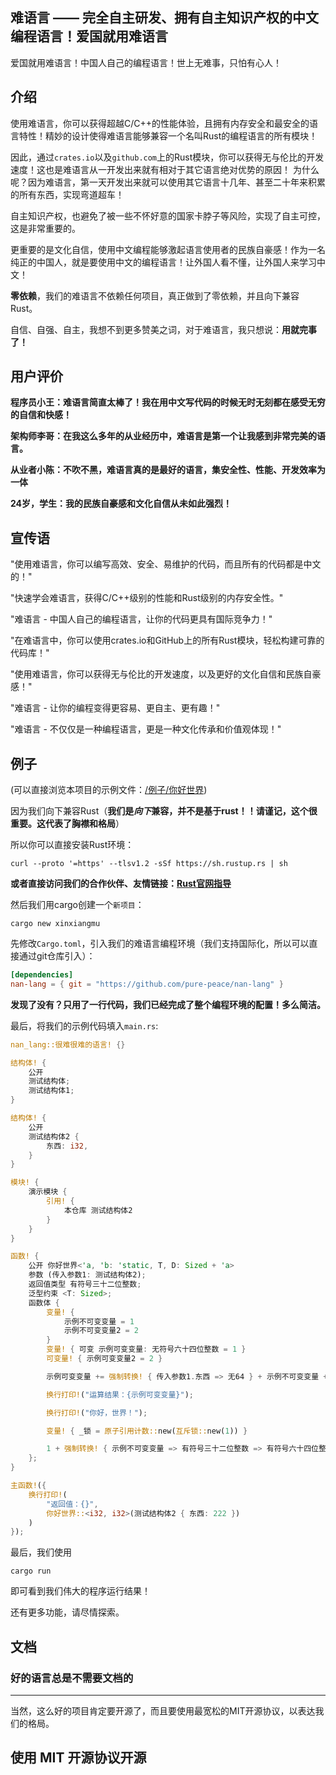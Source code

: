 ## 难语言 —— 完全自主研发、拥有自主知识产权的中文编程语言！爱国就用难语言

爱国就用难语言！中国人自己的编程语言！世上无难事，只怕有心人！

## 介绍

使用难语言，你可以获得超越C/C++的性能体验，且拥有内存安全和最安全的语言特性！精妙的设计使得难语言能够兼容一个名叫Rust的编程语言的所有模块！

因此，通过`crates.io`以及`github.com`上的Rust模块，你可以获得无与伦比的开发速度！这也是难语言从一开发出来就有相对于其它语言绝对优势的原因！
为什么呢？因为难语言，第一天开发出来就可以使用其它语言十几年、甚至二十年来积累的所有东西，实现弯道超车！

自主知识产权，也避免了被一些不怀好意的国家卡脖子等风险，实现了自主可控，这是非常重要的。

更重要的是文化自信，使用中文编程能够激起语言使用者的民族自豪感！作为一名纯正的中国人，就是要使用中文的编程语言！让外国人看不懂，让外国人来学习中文！

**零依赖**，我们的难语言不依赖任何项目，真正做到了零依赖，并且向下兼容Rust。

自信、自强、自主，我想不到更多赞美之词，对于难语言，我只想说：**用就完事了！**

## 用户评价

**程序员小王：难语言简直太棒了！我在用中文写代码的时候无时无刻都在感受无穷的自信和快感！**

**架构师李哥：在我这么多年的从业经历中，难语言是第一个让我感到非常完美的语言。**

**从业者小陈：不吹不黑，难语言真的是最好的语言，集安全性、性能、开发效率为一体**

**24岁，学生：我的民族自豪感和文化自信从未如此强烈！**

## 宣传语

"使用难语言，你可以编写高效、安全、易维护的代码，而且所有的代码都是中文的！"

"快速学会难语言，获得C/C++级别的性能和Rust级别的内存安全性。"

"难语言 - 中国人自己的编程语言，让你的代码更具有国际竞争力！"

"在难语言中，你可以使用crates.io和GitHub上的所有Rust模块，轻松构建可靠的代码库！"

"使用难语言，你可以获得无与伦比的开发速度，以及更好的文化自信和民族自豪感！"

"难语言 - 让你的编程变得更容易、更自主、更有趣！"

"难语言 - 不仅仅是一种编程语言，更是一种文化传承和价值观体现！"

## 例子

(可以直接浏览本项目的示例文件：[/例子/你好世界](./例子/你好世界/源文件/主程序.rs))

因为我们向下兼容Rust（**我们是*向下*兼容，并不是基于rust！！请谨记，这个很重要。这代表了胸襟和格局**）

所以你可以直接安装Rust环境：

```shell
curl --proto '=https' --tlsv1.2 -sSf https://sh.rustup.rs | sh
```

**或者直接访问我们的合作伙伴、友情链接：[Rust官网指导](https://www.rust-lang.org/learn/get-started)**

然后我们用cargo创建一个`新项目`：

```shell
cargo new xinxiangmu
```

先修改`Cargo.toml`，引入我们的难语言编程环境（我们支持国际化，所以可以直接通过git仓库引入）：

```toml
[dependencies]
nan-lang = { git = "https://github.com/pure-peace/nan-lang" }
```

**发现了没有？只用了一行代码，我们已经完成了整个编程环境的配置！多么简洁。**

最后，将我们的示例代码填入`main.rs`:

```rust
nan_lang::很难很难的语言! {}

结构体! {
    公开
    测试结构体;
    测试结构体1;
}

结构体! {
    公开
    测试结构体2 {
        东西: i32,
    }
}

模块! {
    演示模块 {
        引用! {
            本仓库 测试结构体2
        }
    }
}

函数! {
    公开 你好世界<'a, 'b: 'static, T, D: Sized + 'a>
    参数 (传入参数1: 测试结构体2);
    返回值类型 有符号三十二位整数;
    泛型约束 <T: Sized>;
    函数体 {
        变量! {
            示例不可变变量 = 1
            示例不可变变量2 = 2
        }
        变量! { 可变 示例可变变量: 无符号六十四位整数 = 1 }
        可变量! { 示例可变变量2 = 2 }

        示例可变变量 += 强制转换! { 传入参数1.东西 => 无64 } + 示例不可变变量 + 示例不可变变量2 + 示例可变变量2;

        换行打印!("运算结果：{示例可变变量}");

        换行打印!("你好，世界！");

        变量! { _锁 = 原子引用计数::new(互斥锁::new(1)) }

        1 + 强制转换! { 示例不可变变量 => 有符号三十二位整数 => 有符号六十四位整数 => 有符号三十二位整数 }
    };
}

主函数!({
    换行打印!(
        "返回值：{}",
        你好世界::<i32, i32>(测试结构体2 { 东西: 222 })
    )
});

```

最后，我们使用

```
cargo run
```

即可看到我们伟大的程序运行结果！

还有更多功能，请尽情探索。

## 文档

### 好的语言总是不需要文档的

---

当然，这么好的项目肯定要开源了，而且要使用最宽松的MIT开源协议，以表达我们的格局。

## 使用 MIT 开源协议开源
